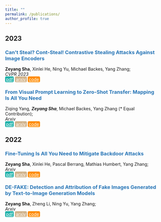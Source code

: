 ```yaml
---
title: ""
permalink: /publications/
author_profile: true
---
```


<h2 id='2023'>2023</h2>

### <span style="color:rgb(39, 117, 182)">Can't Steal? Cont-Steal! Contrastive Stealing Attacks Against Image Encoders</span>
<b>Zeyang Sha</b>, Xinlei He, Ning Yu, Michael Backes, Yang Zhang;  \
<i>CVPR 2023</i>
<br />
<a href="https://arxiv.org/abs/2201.07513" class="btn--paper" target="_blank">pdf</a>
<a href="https://arxiv.org/abs/2201.07513" class="btn--arxiv" target="_blank">arxiv</a>
<a href="https://arxiv.org/abs/2201.07513" class="btn--code" target="_blank">code</a>

### <span style="color:rgb(39, 117, 182)">From Visual Prompt Learning to Zero-Shot Transfer: Mapping Is All You Need</span>
Ziqing Yang<b>*</b>, <b>Zeyang Sha*</b>, Michael Backes, Yang Zhang (* Equal Contribution);  \
<i>Arxiv</i>
<br />
<a href="https://arxiv.org/abs/2303.05266" class="btn--paper" target="_blank">pdf</a>
<a href="https://arxiv.org/abs/2303.05266" class="btn--arxiv" target="_blank">arxiv</a>
<a href="https://arxiv.org/abs/2303.05266" class="btn--code" target="_blank">code</a>

<h2 id='2022'>2022</h2>

<style type="text/css" rel="stylesheet">
.btn--paper {
color: white;
background-color: lightseagreen;
padding: 1px 3px;
text-align: center;
border-radius: 4px;
a { TEXT-DECORATION:none }
}
.btn--arxiv {
color: white;
background-color: tan;
padding: 1px 3px;
text-align: center;
border-radius: 4px;
a { TEXT-DECORATION:none }
}
.btn--code {
color: white;
background-color: DARKORANGE;
padding: 1px 3px;
text-align: center;
border-radius: 4px;
a { TEXT-DECORATION:none }
}
</style>
### <span style="color:rgb(39, 117, 182)">Fine-Tuning Is All You Need to Mitigate Backdoor Attacks</span>
<b>Zeyang Sha</b>,  Xinlei He, Pascal Berrang, Mathias Humbert, Yang Zhang; \
<i>Arxiv</i>
<br />
<a href="https://arxiv.org/abs/2212.09067" class="btn--paper" target="_blank">pdf</a>
<a href="https://arxiv.org/abs/2212.09067" class="btn--arxiv" target="_blank">arxiv</a>
<a href="https://arxiv.org/abs/2212.09067" class="btn--code" target="_blank">code</a>

### <span style="color:rgb(39, 117, 182)">DE-FAKE: Detection and Attribution of Fake Images Generated by Text-to-Image Generation Models</span>
<b>Zeyang Sha</b>, Zheng Li, Ning Yu, Yang Zhang;  \
<i>Arxiv</i>
<br />
<a href="https://arxiv.org/abs/2210.06998" class="btn--paper" target="_blank">pdf</a>
<a href="https://arxiv.org/abs/2210.06998" class="btn--arxiv" target="_blank">arxiv</a>
<a href="https://arxiv.org/abs/2210.06998" class="btn--code" target="_blank">code</a>

